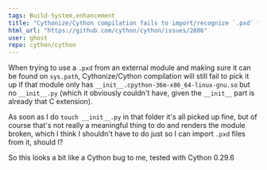 ```yaml
---
tags: Build-System,enhancement
title: "Cythonize/Cython compilation fails to import/recognize `.pxd` from external modules that only have `__init__.so`"
html_url: "https://github.com/cython/cython/issues/2886"
user: ghost
repo: cython/cython
---
```


When trying to use a `.pxd` from an external module and making sure it can be found on `sys.path`, Cythonize/Cython compilation will still fail to pick it up if that module only has  `__init__.cpython-36m-x86_64-linux-gnu.so` but no `__init__.py` (which it obviously couldn't have, given the `__init__` part is already that C extension).

As soon as I do `touch __init__.py` in that folder it's all picked up fine, but of course that's not really a meaningful thing to do and renders the module broken, which I think I shouldn't have to do just so I can import `.pxd` files from it, should I?

So this looks a bit like a Cython bug to me, tested with Cython 0.29.6